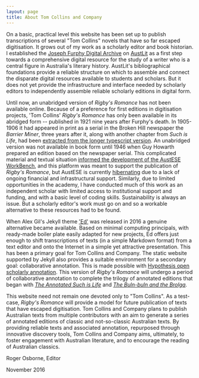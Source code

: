 ```yaml
---
layout: page
title: About Tom Collins and Company
---
```


On a basic, practical level this website has been set up to publish transcriptions of several "Tom Collins" novels that have so far escaped digitisation. It grows out of my work as a scholarly editor and book historian. I established the [Joseph Furphy Digital Archive](http://www.austlit.edu.au/furphy) on [AustLit](http://www.austlit.edu.au/) as a first step towards a comprehensive digital resource for the study of a writer who is a central figure in Australia's literary history. AustLit's bibliographical foundations provide a reliable structure on which to assemble and connect the disparate digital resources available to students and scholars. But it does not yet provide the infrastructure and interface needed by scholarly editors to independently assemble reliable scholarly editions in digital form. 

Until now, an unabridged version of *Rigby's Romance* has not been available online. Because of a preference for first editions in digitisation projects, 'Tom Collins' *Rigby's Romance* has only been available in its abridged form -- published in 1921 nine years after Furphy's death. In 1905-1906 it had appeared in print as a serial in the Broken Hill newspaper the *Barrier Miner*, three years after it, along with another chapter from *Such is Life*, had been [extracted from the longer typescript version](http://openjournals.library.usyd.edu.au/index.php/JASAL/article/view/9848). An unabridged version was not available in book form until 1946 when Guy Howarth prepared an edition based on the newspaper serial. This complicated material and textual situation [informed the development of the AustESE WorkBench](http://dsh.oxfordjournals.org/content/early/2016/02/29/llc.fqw013), and this platform was meant to support the publication of *Rigby's Romance*, but AustESE is currently [hibernating](https://github.com/uq-eresearch/AustESE/wiki) due to a lack of ongoing financial and infrastructural support. Similarly, due to limited opportunities in the academy, I have conducted much of this work as an independent scholar with limited access to institutional support and funding, and with a basic level of coding skills. Sustainability is always an issue. But a scholarly editor's work must go on and so a workable alternative to these resources had to be found.

When Alex Gil's Jekyll theme ['Ed'](https://github.com/elotroalex/ed) was released in 2016 a genuine alternative became available. Based on minimal computing principals, with ready-made boiler plate easily adapted for new projects, Ed offers just enough to shift transcriptions of texts (in a simple Markdown format) from a text editor and onto the Internet in a simple yet attractive presentation. This has been a primary goal for Tom Collins and Company. The static website supported by Jekyll also provides a suitable environment for a secondary goal: collaborative annotation. This is made possible with [Hypothesis open scholarly annotation](https://hypothes.is/). This version of *Rigby's Romance* will undergo a period of collaborative annotation to complete the trilogy of annotated editions that began with [*The Annotated Such is Life*](http://trove.nla.gov.au/work/5733507) and [*The Buln-buln and the Brolga*](http://trove.nla.gov.au/work/5671545).

This website need not remain one devoted only to "Tom Collins". As a test-case, *Rigby's Romance* will provide a model for future publication of texts that have escaped digitisation. Tom Collins and Company plans to publish Australian texts from multiple contributors with an aim to generate a series of annotated editions of classic and not-so-classic Australian texts. By providing reliable texts and associated annotation, repurposed through innovative discovery tools, Tom Collins and Company aims, ultimately, to foster engagement with Australian literature, and to encourage the reading of Australian classics.

Roger Osborne, Editor

November 2016     





